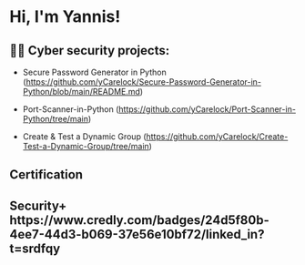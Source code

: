 <h1>Hi, I'm Yannis! 

<h2>👨‍💻 Cyber security projects:</h2>


- Secure Password Generator in Python (https://github.com/yCarelock/Secure-Password-Generator-in-Python/blob/main/README.md)


- Port-Scanner-in-Python (https://github.com/yCarelock/Port-Scanner-in-Python/tree/main)

- Create & Test a Dynamic Group (https://github.com/yCarelock/Create-Test-a-Dynamic-Group/tree/main)
<h2> Certification</h2>
<h2> Security+  https://www.credly.com/badges/24d5f80b-4ee7-44d3-b069-37e56e10bf72/linked_in?t=srdfqy



